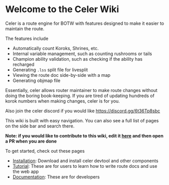 # Welcome to the Celer Wiki
Celer is a route engine for BOTW with features designed to make it easier to maintain the route.

The features include
- Automatically count Koroks, Shrines, etc.
- Internal variable management, such as counting rushrooms or tails
- Champion ability validation, such as checking if the ability has recharged
- Generating `.lss` split file for livesplit
- Viewing the route doc side-by-side with a map
- Generating objmap file

Essentially, celer allows router maintainer to make route changes without doing the boring book-keeping. If you are tired of updating hundreds of korok numbers when making changes, celer is for you.

Also join the celer discord if you would like https://discord.gg/6t36Tp8sbc

This wiki is built with easy navigation. You can also see a full list of pages on the side bar and search there.

**Note: if you would like to contribute to this wiki, edit it [here](https://github.com/iTNTPiston/celer/tree/main/packages/celer-wiki) and then open a PR when you are done**

To get started, check out these pages

- [Installation](./Installation.md): Download and install celer devtool and other components
- [Tutorial](./Tutorial/order.txt): These are for users to learn how to write route docs and use the web app
- [Documentation](https://github.com/iTNTPiston/celer/wiki/Documentation-Index): These are for developers